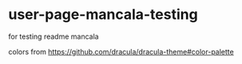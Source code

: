 # user-page-mancala-testing

for testing readme mancala

colors from https://github.com/dracula/dracula-theme#color-palette
